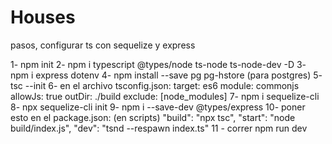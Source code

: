 # Houses

pasos, configurar ts con sequelize y express

1- npm init
2- npm i typescript @types/node ts-node ts-node-dev -D
3- npm i express dotenv 
4- npm install --save pg pg-hstore (para postgres)
5- tsc --init 
6- en el archivo tsconfig.json: 
	target: es6
	module: commonjs
	allowJs: true
	outDir: ./build
	exclude: [node_modules]
7- npm i sequelize-cli
8- npx sequelize-cli init
9- npm i --save-dev @types/express
10- poner esto en el package.json: (en scripts)
	    	    "build": "npx tsc", 
    "start": "node build/index.js",
    "dev": "tsnd --respawn index.ts"
11 - correr npm run dev
